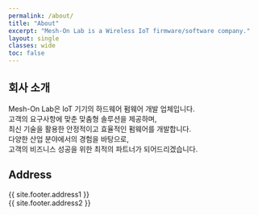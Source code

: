 ```yaml
---
permalink: /about/
title: "About"
excerpt: "Mesh-On Lab is a Wireless IoT firmware/software company."  
layout: single
classes: wide
toc: false
---
```

## 회사 소개 
Mesh-On Lab은 IoT 기기의 하드웨어 펌웨어 개발 업체입니다.  
고객의 요구사항에 맞춘 맞춤형 솔루션을 제공하며,  
최신 기술을 활용한 안정적이고 효율적인 펌웨어를 개발합니다.  
다양한 산업 분야에서의 경험을 바탕으로,  
고객의 비즈니스 성공을 위한 최적의 파트너가 되어드리겠습니다.

## Address
{{ site.footer.address1 }}  
{{ site.footer.address2 }}
